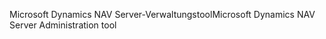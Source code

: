 <span data-ttu-id="809d1-101">Microsoft Dynamics NAV Server-Verwaltungstool</span><span class="sxs-lookup"><span data-stu-id="809d1-101">Microsoft Dynamics NAV Server Administration tool</span></span>
